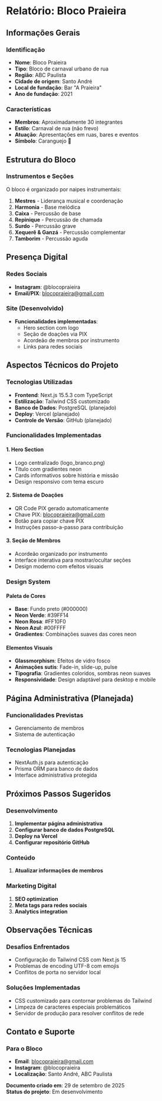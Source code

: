 # Relatório: Bloco Praieira

## Informações Gerais

### Identificação
- **Nome**: Bloco Praieira
- **Tipo**: Bloco de carnaval urbano de rua
- **Região**: ABC Paulista
- **Cidade de origem**: Santo André
- **Local de fundação**: Bar "A Praieira"
- **Ano de fundação**: 2021

### Características
- **Membros**: Aproximadamente 30 integrantes
- **Estilo**: Carnaval de rua (não frevo)
- **Atuação**: Apresentações em ruas, bares e eventos
- **Símbolo**: Caranguejo 🦀

## Estrutura do Bloco

### Instrumentos e Seções
O bloco é organizado por naipes instrumentais:

1. **Mestres** - Liderança musical e coordenação
2. **Harmonia** - Base melódica
3. **Caixa** - Percussão de base
4. **Repinique** - Percussão de chamada
5. **Surdo** - Percussão grave
6. **Xequerê & Ganzá** - Percussão complementar
7. **Tamborim** - Percussão aguda

## Presença Digital

### Redes Sociais
- **Instagram**: @blocopraieira
- **Email/PIX**: blocopraieira@gmail.com

### Site (Desenvolvido)
- **Funcionalidades implementadas**:
  - Hero section com logo
  - Seção de doações via PIX
  - Acordeão de membros por instrumento
  - Links para redes sociais


## Aspectos Técnicos do Projeto

### Tecnologias Utilizadas
- **Frontend**: Next.js 15.5.3 com TypeScript
- **Estilização**: Tailwind CSS customizado
- **Banco de Dados**: PostgreSQL (planejado)
- **Deploy**: Vercel (planejado)
- **Controle de Versão**: GitHub (planejado)

### Funcionalidades Implementadas

#### 1. Hero Section
- Logo centralizado (logo_branco.png)
- Título com gradientes neon
- Cards informativos sobre história e missão
- Design responsivo com tema escuro

#### 2. Sistema de Doações
- QR Code PIX gerado automaticamente
- Chave PIX: blocopraieira@gmail.com
- Botão para copiar chave PIX
- Instruções passo-a-passo para contribuição

#### 3. Seção de Membros
- Acordeão organizado por instrumento
- Interface interativa para mostrar/ocultar seções
- Design moderno com efeitos visuais

### Design System

#### Paleta de Cores
- **Base**: Fundo preto (#000000)
- **Neon Verde**: #39FF14
- **Neon Rosa**: #FF10F0  
- **Neon Azul**: #00FFFF
- **Gradientes**: Combinações suaves das cores neon

#### Elementos Visuais
- **Glassmorphism**: Efeitos de vidro fosco
- **Animações sutis**: Fade-in, slide-up, pulse
- **Tipografia**: Gradientes coloridos, sombras neon suaves
- **Responsividade**: Design adaptável para desktop e mobile

## Página Administrativa (Planejada)

### Funcionalidades Previstas
- Gerenciamento de membros
- Sistema de autenticação

### Tecnologias Planejadas
- NextAuth.js para autenticação
- Prisma ORM para banco de dados
- Interface administrativa protegida

## Próximos Passos Sugeridos

### Desenvolvimento
1. **Implementar página administrativa**
2. **Configurar banco de dados PostgreSQL**
3. **Deploy na Vercel**
4. **Configurar repositório GitHub**

### Conteúdo
1. **Atualizar informações de membros**

### Marketing Digital
1. **SEO optimization**
2. **Meta tags para redes sociais**
3. **Analytics integration**

## Observações Técnicas

### Desafios Enfrentados
- Configuração do Tailwind CSS com Next.js 15
- Problemas de encoding UTF-8 com emojis
- Conflitos de porta no servidor local

### Soluções Implementadas
- CSS customizado para contornar problemas do Tailwind
- Limpeza de caracteres especiais problemáticos
- Servidor de produção para resolver conflitos de rede

## Contato e Suporte

### Para o Bloco
- **Email**: blocopraieira@gmail.com
- **Instagram**: @blocopraieira
- **Localização**: Santo André, ABC Paulista

**Documento criado em**: 29 de setembro de 2025  
**Status do projeto**: Em desenvolvimento  
